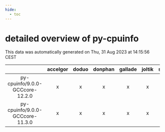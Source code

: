```yaml
---
hide:
  - toc
---
```


detailed overview of py-cpuinfo
===============================


This data was automatically generated on Thu, 31 Aug 2023 at 14:15:56 CEST  

| |accelgor|doduo|donphan|gallade|joltik|skitty|swalot|victini|
| :---: | :---: | :---: | :---: | :---: | :---: | :---: | :---: | :---: |
|py-cpuinfo/9.0.0-GCCcore-12.2.0|x|x|x|x|x|x|x|x|
|py-cpuinfo/9.0.0-GCCcore-11.3.0|x|x|x|x|x|x|x|x|
